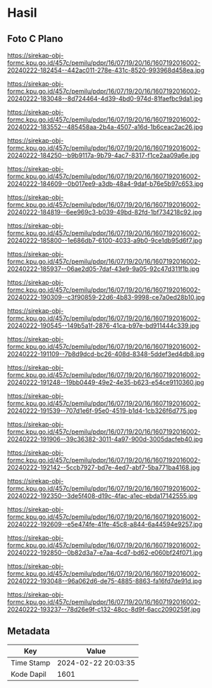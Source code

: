 # Hasil

## Foto C Plano

https://sirekap-obj-formc.kpu.go.id/457c/pemilu/pdpr/16/07/19/20/16/1607192016002-20240222-182454--442ac011-278e-431c-8520-993968d458ea.jpg

https://sirekap-obj-formc.kpu.go.id/457c/pemilu/pdpr/16/07/19/20/16/1607192016002-20240222-183048--8d724464-4d39-4bd0-974d-81faefbc9da1.jpg

https://sirekap-obj-formc.kpu.go.id/457c/pemilu/pdpr/16/07/19/20/16/1607192016002-20240222-183552--485458aa-2b4a-4507-a16d-1b6ceac2ac26.jpg

https://sirekap-obj-formc.kpu.go.id/457c/pemilu/pdpr/16/07/19/20/16/1607192016002-20240222-184250--b9b9117a-9b79-4ac7-8317-f1ce2aa09a6e.jpg

https://sirekap-obj-formc.kpu.go.id/457c/pemilu/pdpr/16/07/19/20/16/1607192016002-20240222-184609--0b017ee9-a3db-48a4-9daf-b76e5b97c653.jpg

https://sirekap-obj-formc.kpu.go.id/457c/pemilu/pdpr/16/07/19/20/16/1607192016002-20240222-184819--6ee969c3-b039-49bd-82fd-1bf734218c92.jpg

https://sirekap-obj-formc.kpu.go.id/457c/pemilu/pdpr/16/07/19/20/16/1607192016002-20240222-185800--1e686db7-6100-4033-a9b0-9ce1db95d6f7.jpg

https://sirekap-obj-formc.kpu.go.id/457c/pemilu/pdpr/16/07/19/20/16/1607192016002-20240222-185937--06ae2d05-7daf-43e9-9a05-92c47d311f1b.jpg

https://sirekap-obj-formc.kpu.go.id/457c/pemilu/pdpr/16/07/19/20/16/1607192016002-20240222-190309--c3f90859-22d6-4b83-9998-ce7a0ed28b10.jpg

https://sirekap-obj-formc.kpu.go.id/457c/pemilu/pdpr/16/07/19/20/16/1607192016002-20240222-190545--149b5a1f-2876-41ca-b97e-bd911444c339.jpg

https://sirekap-obj-formc.kpu.go.id/457c/pemilu/pdpr/16/07/19/20/16/1607192016002-20240222-191109--7b8d9dcd-bc26-408d-8348-5ddef3ed4db8.jpg

https://sirekap-obj-formc.kpu.go.id/457c/pemilu/pdpr/16/07/19/20/16/1607192016002-20240222-191248--19bb0449-49e2-4e35-b623-e54ce9110360.jpg

https://sirekap-obj-formc.kpu.go.id/457c/pemilu/pdpr/16/07/19/20/16/1607192016002-20240222-191539--707d1e6f-95e0-4519-b1d4-1cb326f6d775.jpg

https://sirekap-obj-formc.kpu.go.id/457c/pemilu/pdpr/16/07/19/20/16/1607192016002-20240222-191906--39c36382-3011-4a97-900d-3005dacfeb40.jpg

https://sirekap-obj-formc.kpu.go.id/457c/pemilu/pdpr/16/07/19/20/16/1607192016002-20240222-192142--5ccb7927-bd7e-4ed7-abf7-5ba771ba4168.jpg

https://sirekap-obj-formc.kpu.go.id/457c/pemilu/pdpr/16/07/19/20/16/1607192016002-20240222-192350--3de5f408-d19c-4fac-a1ec-ebda17142555.jpg

https://sirekap-obj-formc.kpu.go.id/457c/pemilu/pdpr/16/07/19/20/16/1607192016002-20240222-192609--e5e474fe-41fe-45c8-a844-6a44594e9257.jpg

https://sirekap-obj-formc.kpu.go.id/457c/pemilu/pdpr/16/07/19/20/16/1607192016002-20240222-192850--0b82d3a7-e7aa-4cd7-bd62-e060bf24f071.jpg

https://sirekap-obj-formc.kpu.go.id/457c/pemilu/pdpr/16/07/19/20/16/1607192016002-20240222-193048--96a062d6-de75-4885-8863-fa16fd7de91d.jpg

https://sirekap-obj-formc.kpu.go.id/457c/pemilu/pdpr/16/07/19/20/16/1607192016002-20240222-193237--78d26e9f-c132-48cc-8d9f-6acc2090259f.jpg


## Metadata

| Key        | Value               |
| ---------- | ------------------- |
| Time Stamp | 2024-02-22 20:03:35 |
| Kode Dapil | 1601                |



